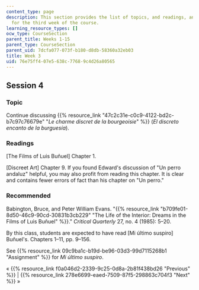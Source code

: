 ```yaml
---
content_type: page
description: This section provides the list of topics, and readings, and assignments
  for the third week of the course.
learning_resource_types: []
ocw_type: CourseSection
parent_title: Weeks 1-15
parent_type: CourseSection
parent_uid: 7dcfa077-073f-b180-d8db-58360a32eb03
title: Week 3
uid: 76e75ff4-07e5-638c-7768-9c4d26a80565
---
```


Session 4
---------

### Topic

Continue discussing {{% resource_link "47c2c31e-c0c9-4122-bd2c-b7c97c76679e" "_Le charme discret de la bourgeoisie_" %}} (_El discreto encanto de la burguesía_).

### Readings

\[The Films of Luis Buñuel\] Chapter 1.

\[Discreet Art\] Chapter 9. If you found Edward's discussion of "Un perro andaluz" helpful, you may also profit from reading this chapter. It is clear and contains fewer errors of fact than his chapter on "Un perro."

### Recommended

Babington, Bruce, and Peter William Evans. "{{% resource_link "b709fe01-8d50-46c9-90cd-30831b3cb229" "The Life of the Interior: Dreams in the Films of Luis Buñuel" %}}." _Critical Quarterly_ 27, no. 4 (1985): 5–20.

By this class, students are expected to have read \[Mi último suspiro\] Buñuel's. Chapters 1–11, pp. 9–156.

See {{% resource_link 09c9ba1c-b19d-be96-03d3-99d7115268b1 "Assignment" %}} for _Mi último suspiro_.

« {{% resource_link f0a046d2-2339-9c25-0d8a-2b81f438bd26 "Previous" %}} | {{% resource_link 278e6699-eaed-7509-87f5-298863c704f3 "Next" %}} »